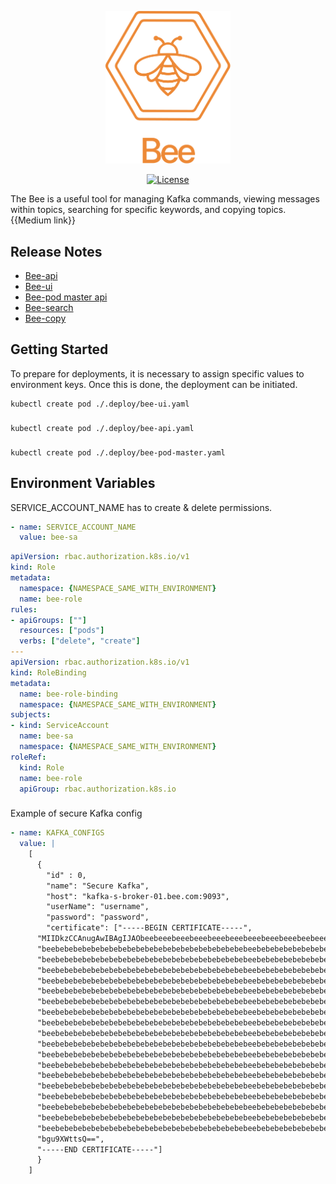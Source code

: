 <p align="center"><img src="https://github.com/ferditatlisu/bee-ui/blob/main/src/assets/images/kafka-icon.svg" width="200" alt="Bee Logo" /></p>

<p align="center">
  <a href="https://github.com/ferditatlisu/bee/blob/main/LICENSE">
    <img src="https://img.shields.io/badge/License-MIT-yellow.svg" alt="License" />
  </a>
</p>

The Bee is a useful tool for managing Kafka commands, viewing messages within topics, searching for specific keywords, and copying topics.
{{Medium link}}

## Release Notes

* [Bee-api](https://github.com/ferditatlisu/bee-api/blob/main/README.md)
* [Bee-ui](https://github.com/ferditatlisu/bee-ui/blob/main/README.md)
* [Bee-pod master api](https://github.com/ferditatlisu/bee-pod-master/blob/main/README.md)
* [Bee-search](https://github.com/ferditatlisu/bee-search/blob/main/README.md)
* [Bee-copy](https://github.com/ferditatlisu/bee-copy/blob/main/README.md)

## Getting Started

To prepare for deployments, it is necessary to assign specific values to environment keys. Once this is done, the deployment can be initiated.

    kubectl create pod ./.deploy/bee-ui.yaml

###

    kubectl create pod ./.deploy/bee-api.yaml

###

    kubectl create pod ./.deploy/bee-pod-master.yaml

###

## Environment Variables

SERVICE_ACCOUNT_NAME has to create & delete permissions.

```yaml
- name: SERVICE_ACCOUNT_NAME
  value: bee-sa
```

```yaml
apiVersion: rbac.authorization.k8s.io/v1
kind: Role
metadata:
  namespace: {NAMESPACE_SAME_WITH_ENVIRONMENT}
  name: bee-role
rules:
- apiGroups: [""]
  resources: ["pods"]
  verbs: ["delete", "create"]
---
apiVersion: rbac.authorization.k8s.io/v1
kind: RoleBinding
metadata:
  name: bee-role-binding
  namespace: {NAMESPACE_SAME_WITH_ENVIRONMENT}
subjects:
- kind: ServiceAccount
  name: bee-sa
  namespace: {NAMESPACE_SAME_WITH_ENVIRONMENT}
roleRef:
  kind: Role
  name: bee-role 
  apiGroup: rbac.authorization.k8s.io

```

###

Example of secure Kafka config

```yaml
- name: KAFKA_CONFIGS
  value: |
    [
      {
        "id" : 0,
        "name": "Secure Kafka",
        "host": "kafka-s-broker-01.bee.com:9093",
        "userName": "username",
        "password": "password",
        "certificate": ["-----BEGIN CERTIFICATE-----",
      "MIIDkzCCAnugAwIBAgIJAObeebeeebeeebeeebeeebeeebeeebeeebeeebeebeee",
      "beebebebebebebebebebebebebebebebebebebebebebebeebebebebebebebebe",
      "beebebebebebebebebebebebebebebebebebebebebebebeebebebebebebebebe",
      "beebebebebebebebebebebebebebebebebebebebebebebeebebebebebebebebe",
      "beebebebebebebebebebebebebebebebebebebebebebebeebebebebebebebebe",
      "beebebebebebebebebebebebebebebebebebebebebebebeebebebebebebebebe",
      "beebebebebebebebebebebebebebebebebebebebebebebeebebebebebebebebe",
      "beebebebebebebebebebebebebebebebebebebebebebebeebebebebebebebebe",
      "beebebebebebebebebebebebebebebebebebebebebebebeebebebebebebebebe",
      "beebebebebebebebebebebebebebebebebebebebebebebeebebebebebebebebe",
      "beebebebebebebebebebebebebebebebebebebebebebebeebebebebebebebebe",
      "beebebebebebebebebebebebebebebebebebebebebebebeebebebebebebebebe",
      "beebebebebebebebebebebebebebebebebebebebebebebeebebebebebebebebe",
      "beebebebebebebebebebebebebebebebebebebebebebebeebebebebebebebebe",
      "beebebebebebebebebebebebebebebebebebebebebebebeebebebebebebebebe",
      "beebebebebebebebebebebebebebebebebebebebebebebeebebebebebebebebe",
      "beebebebebebebebebebebebebebebebebebebebebebebeebebebebebebebebe",
      "beebebebebebebebebebebebebebebebebebebebebebebeebebebebebebebebe",
      "beebebebebebebebebebebebebebebebebebebebebebebeebebebebebebebebe",
      "bgu9XWttsQ==",
      "-----END CERTIFICATE-----"]
      }
    ]
```
